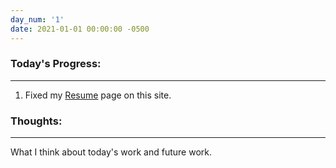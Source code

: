 ```yaml
---
day_num: '1'
date: 2021-01-01 00:00:00 -0500
---
```


### Today's Progress:

--------------------

1. Fixed my [Resume](https) page on this site.

### Thoughts:

-------------------

What I think about today's work and future work.

